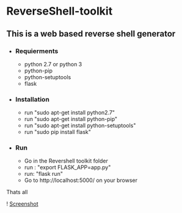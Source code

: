 # ReverseShell-toolkit

## This is a web based reverse shell generator

- ### Requierments

	- python 2.7 or python 3
	- python-pip
	- python-setuptools
	- flask
	
	 
- ### Installation

	- run "sudo apt-get install python2.7"
	- run "sudo apt-get install python-pip"
	- run "sudo apt-get install python-setuptools"
	- run "sudo pip install flask"

- ### Run
 	- Go in the Revershell toolkit folder
 	- run : "export FLASK_APP=app.py"
 	- run: "flask run"
 	- Go to http://localhost:5000/ on your browser
 	
 Thats all
 
! [ Screenshot ](screenshot/screenshot.png)